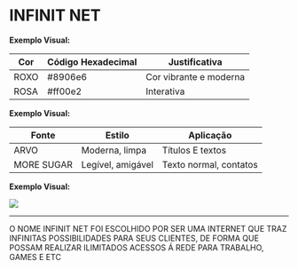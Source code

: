 # INFINIT NET
**Exemplo Visual:**

| Cor | Código Hexadecimal | Justificativa |
| --- | --- | --- |
| ROXO | #8906e6 | Cor vibrante e moderna|
| ROSA | #ff00e2 | Interativa |

**Exemplo Visual:**

| Fonte | Estilo | Aplicação |
| --- | --- | --- |
| ARVO | Moderna, limpa | Títulos E textos |
| MORE SUGAR | Legível, amigável | Texto normal, contatos |


**Exemplo Visual:**

<img src="https://i.imgur.com/ZH04pK5.png">

---

O NOME INFINIT NET FOI ESCOLHIDO POR SER UMA INTERNET QUE TRAZ INFINITAS POSSIBILIDADES PARA SEUS CLIENTES, DE FORMA QUE POSSAM REALIZAR ILIMITADOS ACESSOS Á REDE PARA TRABALHO, GAMES E ETC
